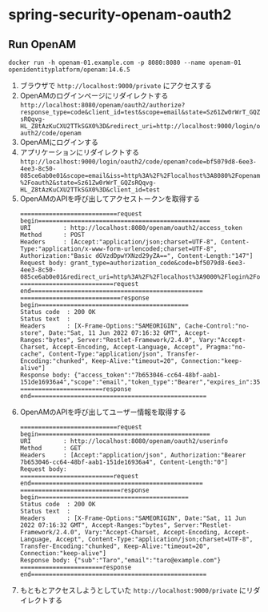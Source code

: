 # spring-security-openam-oauth2


## Run OpenAM

```
docker run -h openam-01.example.com -p 8080:8080 --name openam-01 openidentityplatform/openam:14.6.5
```

1. ブラウザで `http://localhost:9000/private` にアクセスする
2. OpenAMのログインページにリダイレクトする
   `http://localhost:8080/openam/oauth2/authorize?response_type=code&client_id=test&scope=email&state=Sz61Zw0rWrT_GQZsRQqvg-HL_Z8tAzKuCXU2TTkSGX0%3D&redirect_uri=http://localhost:9000/login/oauth2/code/openam`
3. OpenAMにログインする
3. アプリケーションにリダイレクトする
   `http://localhost:9000/login/oauth2/code/openam?code=bf5079d8-6ee3-4ee3-8c50-085ce6ab0e01&scope=email&iss=http%3A%2F%2Flocalhost%3A8080%2Fopenam%2Foauth2&state=Sz61Zw0rWrT_GQZsRQqvg-HL_Z8tAzKuCXU2TTkSGX0%3D&client_id=test`
4. OpenAMのAPIを呼び出してアクセストークンを取得する
   ```
   ===========================request begin================================================
   URI         : http://localhost:8080/openam/oauth2/access_token
   Method      : POST
   Headers     : [Accept:"application/json;charset=UTF-8", Content-Type:"application/x-www-form-urlencoded;charset=UTF-8", Authorization:"Basic dGVzdDpwYXNzd29yZA==", Content-Length:"147"]
   Request body: grant_type=authorization_code&code=bf5079d8-6ee3-4ee3-8c50-085ce6ab0e01&redirect_uri=http%3A%2F%2Flocalhost%3A9000%2Flogin%2Foauth2%2Fcode%2Fopenam
   ==========================request end================================================
   ============================response begin==========================================
   Status code  : 200 OK
   Status text  :
   Headers      : [X-Frame-Options:"SAMEORIGIN", Cache-Control:"no-store", Date:"Sat, 11 Jun 2022 07:16:32 GMT", Accept-Ranges:"bytes", Server:"Restlet-Framework/2.4.0", Vary:"Accept-Charset, Accept-Encoding, Accept-Language, Accept", Pragma:"no-cache", Content-Type:"application/json", Transfer-Encoding:"chunked", Keep-Alive:"timeout=20", Connection:"keep-alive"]
   Response body: {"access_token":"7b653046-cc64-48bf-aab1-151de16936a4","scope":"email","token_type":"Bearer","expires_in":3599}
   =======================response end=================================================
   ```
5. OpenAMのAPIを呼び出してユーザー情報を取得する
   ```
   ===========================request begin================================================
   URI         : http://localhost:8080/openam/oauth2/userinfo
   Method      : GET
   Headers     : [Accept:"application/json", Authorization:"Bearer 7b653046-cc64-48bf-aab1-151de16936a4", Content-Length:"0"]
   Request body:
   ==========================request end================================================
   ============================response begin==========================================
   Status code  : 200 OK
   Status text  :
   Headers      : [X-Frame-Options:"SAMEORIGIN", Date:"Sat, 11 Jun 2022 07:16:32 GMT", Accept-Ranges:"bytes", Server:"Restlet-Framework/2.4.0", Vary:"Accept-Charset, Accept-Encoding, Accept-Language, Accept", Content-Type:"application/json;charset=UTF-8", Transfer-Encoding:"chunked", Keep-Alive:"timeout=20", Connection:"keep-alive"]
   Response body: {"sub":"Taro","email":"taro@example.com"}
   =======================response end=================================================
   ```
6. もともとアクセスしようとしていた `http://localhost:9000/private` にリダイレクトする